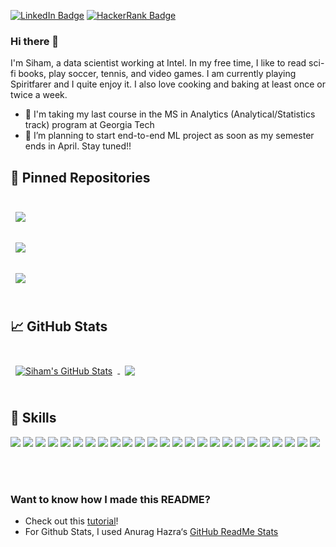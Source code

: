 [![LinkedIn Badge](https://img.shields.io/badge/LinkedIn-Profile-informational?style=flat&logo=linkedin&logoColor=white&color=0D76A8)](https://www.linkedin.com/in/siham-elmali/)
[![HackerRank Badge](https://img.shields.io/badge/HackerRank-Profile-informational?style=flat&logo=hackerrank&logoColor=white&color=brightgreen)](https://www.hackerrank.com/siham_elmali)



### Hi there 👋

I'm Siham, a data scientist working at Intel. In my free time, I like to read sci-fi books, play soccer, tennis, and video games. I am currently playing Spiritfarer and I quite enjoy it. I also love cooking and baking at least once or twice a week. 

- 🌱 I'm taking my last course in the MS in Analytics (Analytical/Statistics track) program at Georgia Tech
- 🔭 I’m planning to start end-to-end ML project as soon as my semester ends in April. Stay tuned!!

## 📌 Pinned Repositories

<br>

<a href="https://github.com/shadowfax42/image-compression-using-kmeans-algorithm">
  <img align="center" style="margin:0.5rem" src="https://github-readme-stats.vercel.app/api/pin/?username=shadowfax42&repo=image-compression-using-kmeans-algorithm&title_color=ffffff&text_color=c9cacc&icon_color=4AB197&bg_color=1A2B34" />
</a>

<br>
<br>

<a href="https://github.com/gatechdvateam/energy_hub">
  <img align="center" style="margin:0.5rem" src="https://github-readme-stats.vercel.app/api/pin/?username=gatechdvateam&repo=energy_hub&title_color=ffffff&text_color=c9cacc&icon_color=4AB197&bg_color=1A2B34" />
</a>

<br>
<br>

<a href="https://github.com/shadowfax42/mushroom-edibility-prediction">
  <img align="center" style="margin:0.5rem" src="https://github-readme-stats.vercel.app/api/pin/?username=shadowfax42&repo=mushroom-edibility-prediction&title_color=ffffff&text_color=c9cacc&icon_color=4AB197&bg_color=1A2B34" />
</a>

<br>
<br>

## &#x1f4c8; GitHub Stats

<br>


<a href="https://github.com/shadowfax42">
  <img align="center" style="margin:0.5rem" src="https://github-readme-stats.vercel.app/api?username=shadowfax42&show_icons=true&theme=dracula&line_height=27&count_private=true&title_color=ffffff&text_color=c9cacc&icon_color=4AB097&bg_color=1A2B34" alt="Siham's GitHub Stats" />
</a>
<a href="https://github.com/shadowfax42">
  <img align="center" style="margin:0.5rem" src="https://github-readme-stats.vercel.app/api/top-langs/?username=shadowfax42&langs_count=8&hide=html,css&title_color=ffffff&text_color=c9cacc&icon_color=4AB197&bg_color=1A2B34" />
</a>

<br>
<br>

## 💼 Skills

![](https://img.shields.io/badge/Code-Python-informational?style=flat&logo=python&logoColor=white&color=4AB197)
![](https://img.shields.io/badge/Code-Pandas-informational?style=flat&logo=pandas&logoColor=white&color=4AB197)
![](https://img.shields.io/badge/Code-NumPy-informational?style=flat&logo=numpy&logoColor=white&color=4AB197)
![](https://img.shields.io/badge/Code-Plotly-informational?style=flat&logo=plotly&logoColor=white&color=4AB197)
![](https://img.shields.io/badge/Code-Dash-informational?style=flat&logo=dash&logoColor=white&color=4AB197)
![](https://img.shields.io/badge/Code-PowerBI-informational?style=flat&logo=powerbi&logoColor=white&color=4AB197)
![](https://img.shields.io/badge/Code-R-informational?style=flat&logo=r&logoColor=white&color=4AB197)
![](https://img.shields.io/badge/Code-Rmarkdown-informational?style=flat&logo=rmarkdown&logoColor=white&color=4AB197)
![](https://img.shields.io/badge/Code-Latex-informational?style=flat&logo=latex&logoColor=white&color=4AB197)
![](https://img.shields.io/badge/Code-SQL-informational?style=flat&logo=sql&logoColor=white&color=4AB197)
![](https://img.shields.io/badge/Code-Git-informational?style=flat&logo=git&logoColor=white&color=4AB197)
![](https://img.shields.io/badge/Code-Linux-informational?style=flat&logo=linux&logoColor=white&color=4AB197)
![](https://img.shields.io/badge/ML-Classification-informational?style=flat&logo=classification&logoColor=white&color=4AB197)
![](https://img.shields.io/badge/ML-Regression-informational?style=flat&logo=regression&logoColor=white&color=4AB197)
![](https://img.shields.io/badge/ML-Clustering-informational?style=flat&logo=clustering&logoColor=white&color=4AB197)
![](https://img.shields.io/badge/BigData-Spark-informational?style=flat&logo=spark&logoColor=white&color=brightgreen)
![](https://img.shields.io/badge/BigData-SparklyR-informational?style=flat&logo=sparkyr&logoColor=white&color=brightgreen)
![](https://img.shields.io/badge/BigData-PySpark-informational?style=flat&logo=pyspark&logoColor=white&color=brightgreen)
![](https://img.shields.io/badge/BigData-AWS-informational?style=flat&logo=aws&logoColor=white&color=brightgreen)
![](https://img.shields.io/badge/BigData-GCP-informational?style=flat&logo=gcp&logoColor=white&color=brightgreen)
![](https://img.shields.io/badge/BigData-Azure-informational?style=flat&logo=azure&logoColor=white&color=brightgreen)
![](https://img.shields.io/badge/BigData-Databricks-informational?style=flat&logo=databricks&logoColor=white&color=brightgreen)
![](https://img.shields.io/badge/Languages-English-informational?style=flat&logo=english&logoColor=white&color=4AB197)
![](https://img.shields.io/badge/Languages-Arabic-informational?style=flat&logo=arabic&logoColor=white&color=4AB197)
![](https://img.shields.io/badge/Languages-French-informational?style=flat&logo=french&logoColor=white&color=4AB197)
<br>
<br>

<br>

### Want to know how I made this README?

- Check out this [tutorial](https://braydoncoyer.dev/blog/creating-a-killer-github-profile-readme-part-1/)!
- For Github Stats, I used Anurag Hazra‘s [GitHub ReadMe Stats](https://github.com/anuraghazra/github-readme-stats)

<!--
**shadowfax42/shadowfax42** is a ✨ _special_ ✨ repository because its `README.md` (this file) appears on your GitHub profile.

Here are some ideas to get you started:

- 🔭 I’m currently working on ...
- 🌱 I’m currently learning ...
- 👯 I’m looking to collaborate on ...
- 🤔 I’m looking for help with ...
- 💬 Ask me about ...
- 📫 How to reach me: ...
- 😄 Pronouns: ...
- ⚡ Fun fact: ...
-->
